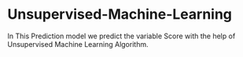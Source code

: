 # Unsupervised-Machine-Learning
In This Prediction model we predict the variable Score with the help of Unsupervised Machine Learning Algorithm.

